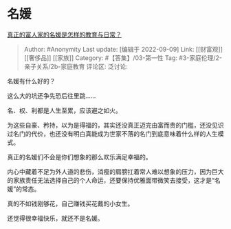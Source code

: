 # 名媛
[真正的富人家的名媛是怎样的教育与日常？](https://www.zhihu.com/question/293032337/answer/668854757)

> Author: #Anonymity
> Last update: [编辑于 2022-09-09]
> Link: [[财富观]] [[奢侈品]] [[家族]]
> Category: #【答集】/03-第一性
> Tag: #3-家庭伦理/2-亲子关系/2b-家庭教育 
> 评论区:
> 泛讨论:

名媛有什么好的？

这么大的坑还争先恐后往里跳……

名、权、利都是人生至累，应该避之如火。

为这些自豪、矜持，以为是得福的，其实还没真正迈完由富而贵的门槛，还没见识过名门的代价，也还没有明白真能成为世家不落的名门到底意味着什么样的人生模式。

真正的名媛们不会是你们想象的那么欢乐满足幸福的。

内心中藏着不足为外人道的悲伤，消瘦的肩膀扛着常人难以想象的压力，因为巨大的家族责任无法选择自己的个人命运，还要保持优雅面带微笑去接受，这才是“名媛”的常态。

真的不如钱刚够花，自己赚钱买花戴的小女生。

还觉得很幸福快乐，就还不是名媛。
